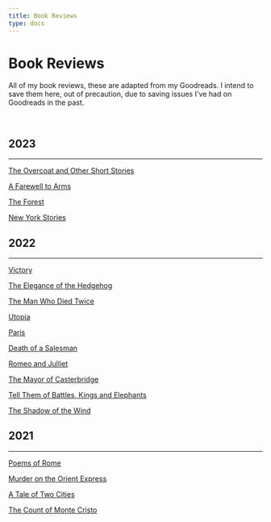 ```yaml
---
title: Book Reviews
type: docs
---
```


# Book Reviews

All of my book reviews, these are adapted from my Goodreads. I intend to save them here, out of
precaution, due to saving issues I've had on Goodreads in the past.

&nbsp;  

## 2023
___
[The Overcoat and Other Short Stories](/bookreviews/theovercoat/)

[A Farewell to Arms](/bookreviews/afarewelltoarms/)

[The Forest](/bookreviews/theforest/)

[New York Stories](/bookreviews/newyorkstories/)

## 2022
___
[Victory](/bookreviews/victory/)

[The Elegance of the Hedgehog](/bookreviews/theeleganceofthehedgehog/)

[The Man Who Died Twice](/bookreviews/themanwhodiedtwice/)

[Utopia](/bookreviews/utopia/)

[Paris](/bookreviews/paris/)

[Death of a Salesman](/bookreviews/deathofasalesman/)

[Romeo and Julliet](/bookreviews/romeoandjulliet/)

[The Mayor of Casterbridge](/bookreviews/themayorofcasterbridge/)

[Tell Them of Battles, Kings and Elephants](/bookreviews/tellthemofbattleskingsandelephants/)

[The Shadow of the Wind](/bookreviews/theshadowofthewind/)

## 2021
___

[Poems of Rome](/bookreviews/poemsofrome/)

[Murder on the Orient Express](/bookreviews/murderontheorientexpress/)

[A Tale of Two Cities](/bookreviews/ataleoftwocities/)

[The Count of Monte Cristo](/bookreviews/thecountofmontecristo/)

